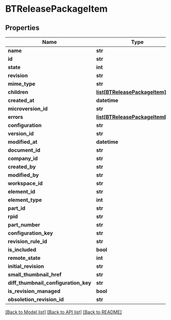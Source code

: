 # BTReleasePackageItem

## Properties
Name | Type | Description | Notes
------------ | ------------- | ------------- | -------------
**name** | **str** |  | [optional] 
**id** | **str** |  | [optional] 
**state** | **int** |  | [optional] 
**revision** | **str** |  | [optional] 
**mime_type** | **str** |  | [optional] 
**children** | [**list[BTReleasePackageItem]**](BTReleasePackageItem.md) |  | [optional] 
**created_at** | **datetime** |  | [optional] 
**microversion_id** | **str** |  | [optional] 
**errors** | [**list[BTReleasePackageItemError]**](BTReleasePackageItemError.md) |  | [optional] 
**configuration** | **str** |  | [optional] 
**version_id** | **str** |  | [optional] 
**modified_at** | **datetime** |  | [optional] 
**document_id** | **str** |  | [optional] 
**company_id** | **str** |  | [optional] 
**created_by** | **str** |  | [optional] 
**modified_by** | **str** |  | [optional] 
**workspace_id** | **str** |  | [optional] 
**element_id** | **str** |  | [optional] 
**element_type** | **int** |  | [optional] 
**part_id** | **str** |  | [optional] 
**rpid** | **str** |  | [optional] 
**part_number** | **str** |  | [optional] 
**configuration_key** | **str** |  | [optional] 
**revision_rule_id** | **str** |  | [optional] 
**is_included** | **bool** |  | [optional] 
**remote_state** | **int** |  | [optional] 
**initial_revision** | **str** |  | [optional] 
**small_thumbnail_href** | **str** |  | [optional] 
**diff_thumbnail_configuration_key** | **str** |  | [optional] 
**is_revision_managed** | **bool** |  | [optional] 
**obsoletion_revision_id** | **str** |  | [optional] 

[[Back to Model list]](../README.md#documentation-for-models) [[Back to API list]](../README.md#documentation-for-api-endpoints) [[Back to README]](../README.md)


